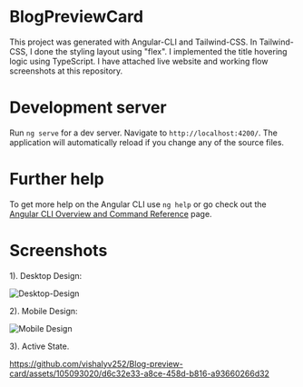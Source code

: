 # BlogPreviewCard

This project was generated with Angular-CLI and Tailwind-CSS. In Tailwind-CSS, I done the styling layout using "flex". I implemented the title hovering logic using TypeScript. I have attached live website and working flow screenshots at this repository.

# Development server

Run `ng serve` for a dev server. Navigate to `http://localhost:4200/`. The application will automatically reload if you change any of the source files.

# Further help

To get more help on the Angular CLI use `ng help` or go check out the [Angular CLI Overview and Command Reference](https://angular.io/cli) page.

# Screenshots

1). Desktop Design:

![Desktop-Design](https://github.com/vishalyv252/Blog-preview-card/assets/105093020/311c231a-6be7-4ed2-8146-07b1c308b388)

2). Mobile Design:

![Mobile Design](https://github.com/vishalyv252/Blog-preview-card/assets/105093020/2b9b68dd-e7f3-4eb4-9eb6-bffff2fec016)

3). Active State.

https://github.com/vishalyv252/Blog-preview-card/assets/105093020/d6c32e33-a8ce-458d-b816-a93660266d32

